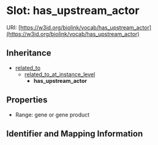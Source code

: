 # Slot: has_upstream_actor

URI: [https://w3id.org/biolink/vocab/has_upstream_actor](https://w3id.org/biolink/vocab/has_upstream_actor)




## Inheritance

* [related_to](related_to.md)
    * [related_to_at_instance_level](related_to_at_instance_level.md)
        * **has_upstream_actor**



## Properties

 * Range: gene or gene product



## Identifier and Mapping Information





